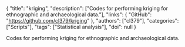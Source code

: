 {
  "title": "kriging",
  "description": ["Codes for performing kriging for ethnographic and archaeological data."],
  "links": {
    "GitHub": "https://github.com/cl379/kriging"
  },
  "authors": ["cl379"],
  "categories": ["Scripts"],
  "tags": ["Statistical analysis"],
  "doi": null
}

<!-- Generated by csv2md.R – do not edit by hand -->

Codes for performing kriging for ethnographic and archaeological data.